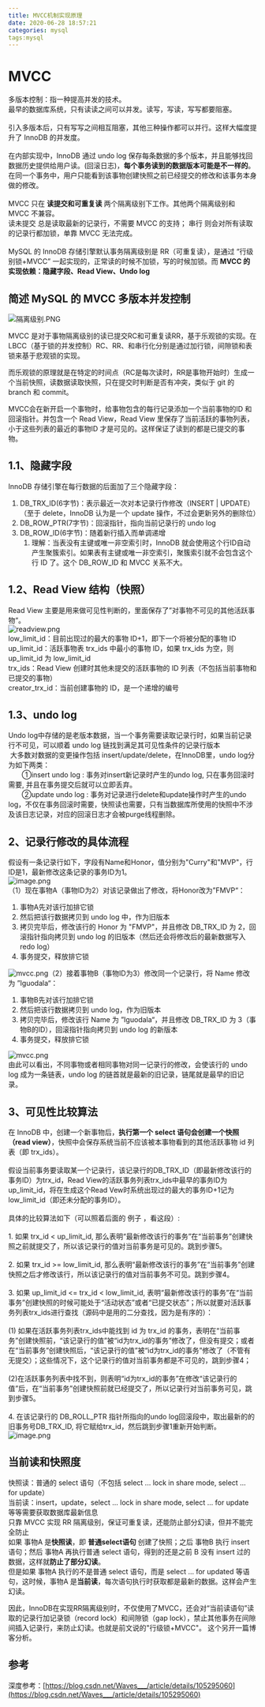 ```yaml
---
title: MVCC机制实现原理
date: 2020-06-28 18:57:21
categories: mysql
tags:mysql
---
```


# MVCC

多版本控制：指一种提高并发的技术。<br />最早的数据库系统，只有读读之间可以并发。读写，写读，写写都要阻塞。<br />
<br />引入多版本后，只有写写之间相互阻塞，其他三种操作都可以并行。这样大幅度提升了 InnoDB 的并发度。<br />
<br />在内部实现中，InnoDB 通过 undo log 保存每条数据的多个版本，并且能够找回数据历史提供给用户读。(回滚日志)，**每个事务读到的数据版本可能是不一样的**。在同一个事务中，用户只能看到该事物创建快照之前已经提交的修改和该事务本身做的修改。<br />
<br />MVCC 只在 **读提交和可重复读** 两个隔离级别下工作。其他两个隔离级别和 MVCC 不兼容。<br />读未提交 总是读取最新的记录行，不需要 MVCC 的支持； 串行 则会对所有读取的记录行都加锁，单靠 MVCC 无法完成。<br />
<br />MySQL 的 InnoDB 存储引擎默认事务隔离级别是 RR（可重复读），是通过 “行级别锁+MVCC” 一起实现的，正常读的时候不加锁，写的时候加锁。而 **MVCC 的实现依赖：隐藏字段、Read View、Undo log**
<a name="tLfS8"></a>

## 简述 MySQL 的 MVCC 多版本并发控制

![隔离级别.PNG](/images/隔离级别.png)

 MVCC 是对于事物隔离级别的读已提交RC和可重复读RR，基于乐观锁的实现。在 LBCC（基于锁的并发控制）RC、RR、和串行化分别是通过加行锁，间隙锁和表锁来基于悲观锁的实现。 

而乐观锁的原理就是在特定的时间点（RC是每次读时，RR是事物开始时）生成一个当前快照，读数据读取快照，只在提交时判断是否有冲突，类似于 git 的 branch 和 commit。

MVCC会在新开启一个事物时，给事物包含的每行记录添加一个当前事物的ID 和 回滚指针。并包含一个 Read View，Read View 里保存了当前活跃的事物列表，小于这些列表的最近的事物ID 才是可见的。这样保证了读到的都是已提交的事物。

## 1.1、隐藏字段

InnoDB 存储引擎在每行数据的后面加了三个隐藏字段：

1. DB_TRX_ID(6字节)：表示最近一次对本记录行作修改（INSERT | UPDATE）（至于 delete，InnoDB 认为是一个 update 操作，不过会更新另外的删除位）
2. DB_ROW_PTR(7字节)：回滚指针，指向当前记录行的 undo log
3. DB_ROW_ID(6字节)：随着新行插入而单调递增
   1. 理解：当表没有主键或唯一非空索引时，InnoDB 就会使用这个行ID自动产生聚簇索引。如果表有主键或唯一非空索引，聚簇索引就不会包含这个行 ID 了。这个 DB_ROW_ID 和 MVCC 关系不大。



<a name="SxmK9"></a>

## 1.2、Read View 结构（快照）

Read View 主要是用来做可见性判断的，里面保存了”对事物不可见的其他活跃事物“。<br />![readview.png](/images/快照结构.png)<br />low_limit_id：目前出现过的最大的事物 ID+1，即下一个将被分配的事物 ID<br />up_limit_id：活跃事物表 trx_ids 中最小的事物 ID，如果 trx_ids 为空，则 up_limit_id 为 low_limit_id<br />trx_ids：Read View 创建时其他未提交的活跃事物的 ID 列表（不包括当前事物和已提交的事物）<br />creator_trx_id：当前创建事物的 ID，是一个递增的编号
<a name="jJfND"></a>

## 1.3、undo log

Undo log中存储的是老版本数据，当一个事务需要读取记录行时，如果当前记录行不可见，可以顺着 undo log 链找到满足其可见性条件的记录行版本<br /> 大多数对数据的变更操作包括 insert/update/delete，在InnoDB里，undo log分为如下两类：<br />       ①insert undo log : 事务对insert新记录时产生的undo log, 只在事务回滚时需要, 并且在事务提交后就可以立即丢弃。<br />       ②update undo log : 事务对记录进行delete和update操作时产生的undo log，不仅在事务回滚时需要，快照读也需要，只有当数据库所使用的快照中不涉及该日志记录，对应的回滚日志才会被purge线程删除。
<a name="hmN9v"></a>

## 2、记录行修改的具体流程

假设有一条记录行如下，字段有Name和Honor，值分别为"Curry"和"MVP"，行ID是1，最新修改这条记录的事务ID为1。<br />![image.png](/images/mvcc1.png)<br />（1）现在事物A（事物ID为2）对该记录做出了修改，将Honor改为”FMVP“：

1. 事物A先对该行加排它锁
2. 然后把该行数据拷贝到 undo log 中，作为旧版本
3. 拷贝完毕后，修改该行的 Honor 为 "FMVP"，并且修改 DB_TRX_ID 为 2，回滚指针指向拷贝到 undo log 的旧版本（然后还会将修改后的最新数据写入 redo log）
4. 事务提交，释放排它锁

![mvcc.png](/images/mvcc2.png)（2）接着事物B（事物ID为3）修改同一个记录行，将 Name 修改为 ”Iguodala“：

1. 事物B先对该行加排它锁
2. 然后把该行数据拷贝到 undo log，作为旧版本
3. 拷贝完毕后，修改该行 Name 为 ”Iguodala“，并且修改 DB_TRX_ID 为 3（事物B的ID），回滚指针指向拷贝到 undo log 的新版本
4. 事务提交，释放排它锁

![mvcc.png](/images/mvcc3.png)<br />由此可以看出，不同事物或者相同事物对同一记录行的修改，会使该行的 undo log 成为一条链表，undo log 的链首就是最新的旧记录，链尾就是最早的旧记录。
<a name="Q7p6T"></a>

## 3、可见性比较算法

在 InnoDB 中，创建一个新事物后，**执行第一个 select 语句会创建一个快照（read view）**，快照中会保存系统当前不应该被本事物看到的其他活跃事物 id 列表（即 trx_ids）。<br />
<br />假设当前事务要读取某一个记录行，该记录行的DB_TRX_ID（即最新修改该行的事务ID）为trx_id，Read View的活跃事务列表trx_ids中最早的事务ID为up_limit_id，将在生成这个Read Vew时系统出现过的最大的事务ID+1记为low_limit_id（即还未分配的事务ID）。<br />
<br />具体的比较算法如下（可以照着后面的 例子 ，看这段）:<br />
<br />1. 如果 trx_id < up_limit_id, 那么表明“最新修改该行的事务”在“当前事务”创建快照之前就提交了，所以该记录行的值对当前事务是可见的。跳到步骤5。<br />
<br />2. 如果 trx_id >= low_limit_id, 那么表明“最新修改该行的事务”在“当前事务”创建快照之后才修改该行，所以该记录行的值对当前事务不可见。跳到步骤4。<br />
<br />3. 如果 up_limit_id <= trx_id < low_limit_id, 表明“最新修改该行的事务”在“当前事务”创建快照的时候可能处于“活动状态”或者“已提交状态”；所以就要对活跃事务列表trx_ids进行查找（源码中是用的二分查找，因为是有序的）：<br />
<br />(1) 如果在活跃事务列表trx_ids中能找到 id 为 trx_id 的事务，表明在“当前事务”创建快照前，“该记录行的值”被“id为trx_id的事务”修改了，但没有提交；或者在“当前事务”创建快照后，“该记录行的值”被“id为trx_id的事务”修改了（不管有无提交）；这些情况下，这个记录行的值对当前事务都是不可见的，跳到步骤4；<br />
<br />(2)在活跃事务列表中找不到，则表明“id为trx_id的事务”在修改“该记录行的值”后，在“当前事务”创建快照前就已经提交了，所以记录行对当前事务可见，跳到步骤5。<br />
<br />4. 在该记录行的 DB_ROLL_PTR 指针所指向的undo log回滚段中，取出最新的的旧事务号DB_TRX_ID, 将它赋给trx_id，然后跳到步骤1重新开始判断。<br />![image.png](/images/mvcc例子.png)
<a name="4q6Rp"></a>

## 当前读和快照度

快照读：普通的 select 语句（不包括 select ... lock in share mode, select ... for update）<br />当前读：insert，update，select ... lock in share mode, select ... for update 等等需要获取数据库最新信息<br />只靠 MVCC 实现 RR 隔离级别，保证可重复读，还能防止部分幻读，但并不能完全防止<br />如果 事物A 是**快照读**，即 **普通select语句** 创建了快照；之后 事物B 执行 insert 语句；然后 事物A 再执行普通 select 语句，得到的还是之前 B 没有 insert 过的数据，这样就**防止了部分幻读**。<br />但是如果 事物A 执行的不是普通 select 语句，而是 select ... for updated 等语句，这时候，事物A 是**当前读**，每次语句执行时获取都是最新的数据。这样会产生幻读。

因此，InnoDB在实现RR隔离级别时，不仅使用了MVCC，还会对“当前读语句”读取的记录行加记录锁（record lock）和间隙锁（gap lock），禁止其他事务在间隙间插入记录行，来防止幻读。也就是前文说的"行级锁+MVCC"。 这个另开一篇博客分析。
<a name="h5C6f"></a>

## 参考

深度参考：[https://blog.csdn.net/Waves___/article/details/105295060](https://blog.csdn.net/Waves___/article/details/105295060)<br />

